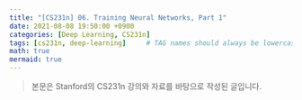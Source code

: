 ```yaml
---
title: "[CS231n] 06. Training Neural Networks, Part 1"
date: 2021-08-08 19:50:00 +0900
categories: [Deep Learning, CS231n]
tags: [cs231n, deep-learning]     # TAG names should always be lowercase
math: true
mermaid: true
---
```

> 본문은 Stanford의 CS231n 강의와 자료를 바탕으로 작성된 글입니다.

<br>

